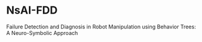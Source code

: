 # NsAI-FDD
Failure Detection and Diagnosis in Robot Manipulation using Behavior Trees: A Neuro-Symbolic Approach
